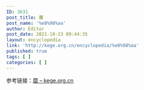```yaml
---
ID: 3631
post_title: 蘪
post_name: '%e8%98%aa'
author: Editor
post_date: 2021-10-23 09:44:35
layout: encyclopedia
link: 'http://kege.org.cn/encyclopedia/%e8%98%aa'
published: true
tags: [ ]
categories: [ ]
---
```

参考链接：<a href="http://kege.org.cn/encyclopedia/%e7%b3%9c">糜 – kege.org.cn</a>